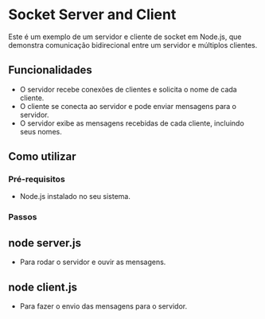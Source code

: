 # Socket Server and Client

Este é um exemplo de um servidor e cliente de socket em Node.js, que demonstra comunicação bidirecional entre um servidor e múltiplos clientes.

## Funcionalidades

- O servidor recebe conexões de clientes e solicita o nome de cada cliente.
- O cliente se conecta ao servidor e pode enviar mensagens para o servidor.
- O servidor exibe as mensagens recebidas de cada cliente, incluindo seus nomes.

## Como utilizar

### Pré-requisitos

- Node.js instalado no seu sistema.

### Passos

## node server.js
- Para rodar o servidor e ouvir as mensagens.

## node client.js
- Para fazer o envio das mensagens para o servidor.


